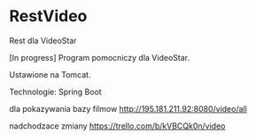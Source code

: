 # RestVideo
Rest dla VideoStar

[In progress] Program pomocniczy dla VideoStar. 

Ustawione na Tomcat.

Technologie: Spring Boot

dla pokazywania bazy filmow http://195.181.211.92:8080/video/all

nadchodzace zmiany https://trello.com/b/kVBCQk0n/video
